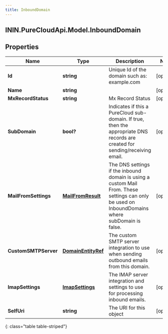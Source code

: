 ```yaml
---
title: InboundDomain
---
```

## ININ.PureCloudApi.Model.InboundDomain

## Properties

|Name | Type | Description | Notes|
|------------ | ------------- | ------------- | -------------|
| **Id** | **string** | Unique Id of the domain such as: example.com | [optional] |
| **Name** | **string** |  | [optional] |
| **MxRecordStatus** | **string** | Mx Record Status | [optional] |
| **SubDomain** | **bool?** | Indicates if this a PureCloud sub-domain.  If true, then the appropriate DNS records are created for sending/receiving email. | [optional] |
| **MailFromSettings** | [**MailFromResult**](MailFromResult.html) | The DNS settings if the inbound domain is using a custom Mail From. These settings can only be used on InboundDomains where subDomain is false. | [optional] |
| **CustomSMTPServer** | [**DomainEntityRef**](DomainEntityRef.html) | The custom SMTP server integration to use when sending outbound emails from this domain. | [optional] |
| **ImapSettings** | [**ImapSettings**](ImapSettings.html) | The IMAP server integration and settings to use for processing inbound emails. | [optional] |
| **SelfUri** | **string** | The URI for this object | [optional] |
{: class="table table-striped"}


